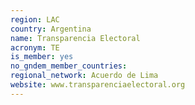 ```yaml
---
region: LAC
country: Argentina
name: Transparencia Electoral
acronym: TE
is_member: yes
no_gndem_member_countries: 
regional_network: Acuerdo de Lima
website: www.transparenciaelectoral.org
---
```


